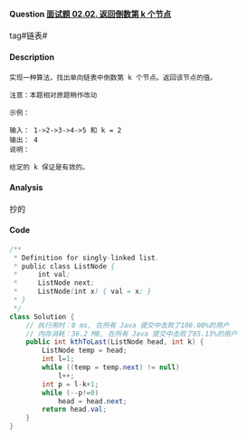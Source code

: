 #### Question [面试题 02.02. 返回倒数第 k 个节点](https://leetcode-cn.com/problems/kth-node-from-end-of-list-lcci/)

tag#链表# 



#### Description

```
实现一种算法，找出单向链表中倒数第 k 个节点。返回该节点的值。

注意：本题相对原题稍作改动

示例：

输入： 1->2->3->4->5 和 k = 2
输出： 4
说明：

给定的 k 保证是有效的。

```



#### Analysis

抄的



#### Code

```java
/**
 * Definition for singly-linked list.
 * public class ListNode {
 *     int val;
 *     ListNode next;
 *     ListNode(int x) { val = x; }
 * }
 */
class Solution {
    // 执行用时：0 ms, 在所有 Java 提交中击败了100.00%的用户
    // 内存消耗：36.2 MB, 在所有 Java 提交中击败了85.13%的用户
    public int kthToLast(ListNode head, int k) {
        ListNode temp = head;
        int l=1;
        while ((temp = temp.next) != null)
            l++;
        int p = l-k+1;
        while (--p!=0)
            head = head.next;
        return head.val;
    }
}
```



​			





